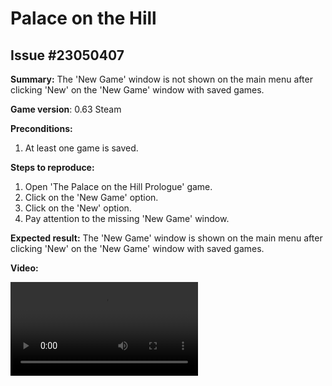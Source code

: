 # Palace on the Hill

## Issue #23050407

**Summary:** The 'New Game' window is not shown on the main menu after clicking 'New' on the 'New Game' window with saved games.

**Game version**: 0.63 Steam

**Preconditions:**

1. At least one game is saved.

**Steps to reproduce:**

1. Open 'The Palace on the Hill Prologue' game.
2. Click on the 'New Game' option.
3. Click on the 'New' option.
4. Pay attention to the missing 'New Game' window.

**Expected result:** The 'New Game' window is shown on the main menu after clicking 'New' on the 'New Game' window with saved games.

**Video:**

![23050407](/Palace_on_Hill/files/23050407.mp4)
